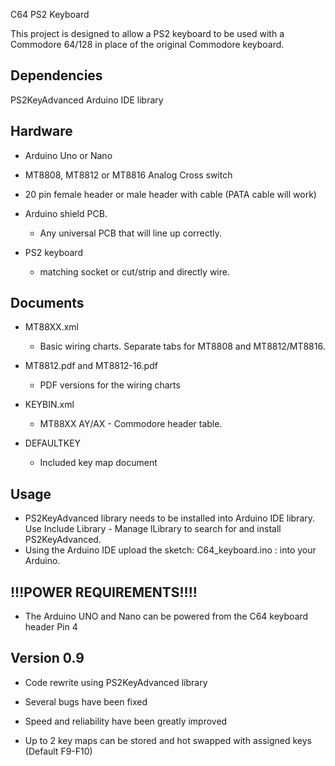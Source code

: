 
C64 PS2 Keyboard



This project is designed to allow a PS2 keyboard to be used
with a Commodore 64/128 in place of the original Commodore keyboard.

Dependencies
------------
PS2KeyAdvanced Arduino IDE library


Hardware
--------
* Arduino Uno or Nano

* MT8808, MT8812 or MT8816 Analog Cross switch

* 20 pin female header or male header with cable (PATA cable will work)

* Arduino shield PCB. 
	- Any universal PCB that will line up correctly.

* PS2 keyboard 
	- matching socket or cut/strip and directly wire.


Documents
---------
* MT88XX.xml
	- Basic wiring charts. Separate tabs for MT8808 and MT8812/MT8816.

* MT8812.pdf and MT8812-16.pdf
	- PDF versions for the wiring charts
	
* KEYBIN.xml
	- MT88XX AY/AX - Commodore header table.
	
* DEFAULTKEY
	- Included key map document


Usage
-----

* PS2KeyAdvanced library needs to be installed into Arduino IDE library. Use Include Library - Manage lLibrary to search for and install  PS2KeyAdvanced.
* Using the Arduino IDE upload the sketch: C64_keyboard.ino : into your Arduino.




!!!POWER REQUIREMENTS!!!!
-------------------------

* The Arduino UNO and Nano can be powered from the C64 keyboard header Pin 4


	
Version 0.9
-----------
* Code rewrite using PS2KeyAdvanced library

* Several bugs have been fixed

* Speed and reliability have been greatly improved

* Up to 2 key maps can be stored and hot swapped with assigned keys (Default F9-F10)


	

